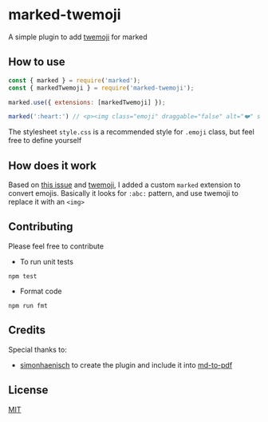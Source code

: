 # marked-twemoji
A simple plugin to add [twemoji](https://github.com/twitter/twemoji) for marked

## How to use

```js
const { marked } = require('marked');
const { markedTwemoji } = require('marked-twemoji');

marked.use({ extensions: [markedTwemoji] });

marked(':heart:') // <p><img class="emoji" draggable="false" alt="❤️" src="https://twemoji.maxcdn.com/v/14.0.2/svg/2764.svg"/></p>
```

The stylesheet `style.css` is a recommended style for `.emoji` class, but feel free to define yourself

## How does it work
Based on [this issue](https://github.com/markedjs/marked/issues/233) and [twemoji](https://github.com/twitter/twemoji), I added a custom `marked` extension to convert emojis.
Basically it looks for `:abc:` pattern, and use twemoji to replace it with an `<img>`

## Contributing
Please feel free to contribute

* To run unit tests
```
npm test
```

* Format code
```
npm run fmt
```

## Credits
Special thanks to:
* [simonhaenisch](https://github.com/simonhaenisch) to create the plugin and include it into [md-to-pdf](https://github.com/simonhaenisch/md-to-pdf)

## License
[MIT](./LICENSE)
